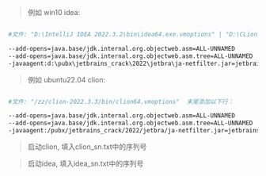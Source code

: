 > 例如 win10 idea:
```bash

#文件: "D:\IntelliJ IDEA 2022.3.2\bin\idea64.exe.vmoptions" | "D:\CLion 2022.3.3\bin\clion64.exe.vmoptions" 末尾添加以下行：

--add-opens=java.base/jdk.internal.org.objectweb.asm=ALL-UNNAMED
--add-opens=java.base/jdk.internal.org.objectweb.asm.tree=ALL-UNNAMED
-javaagent:d:\pubx\jetbrains_crack\2022\jetbra\ja-netfilter.jar=jetbrains
```


> 例如 ubuntu22.04 clion:
```bash

#文件: "/zz/clion-2022.3.3/bin/clion64.vmoptions"  末尾添加以下行：

--add-opens=java.base/jdk.internal.org.objectweb.asm=ALL-UNNAMED
--add-opens=java.base/jdk.internal.org.objectweb.asm.tree=ALL-UNNAMED
-javaagent:/pubx/jetbrains_crack/2022/jetbra/ja-netfilter.jar=jetbrains
```


> 启动clion, 填入clion_sn.txt中的序列号

> 启动idea,  填入idea_sn.txt中的序列号
